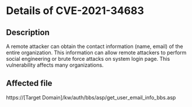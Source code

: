 # Details of CVE-2021-34683
## Description
A remote attacker can obtain the contact information (name, email) of the entire organization. This information can allow remote attackers to perform social engineering or brute force attacks on system login page. This vulnerability affects many organizations.

## Affected file
https://[Target Domain]/kw/auth/bbs/asp/get_user_email_info_bbs.asp

